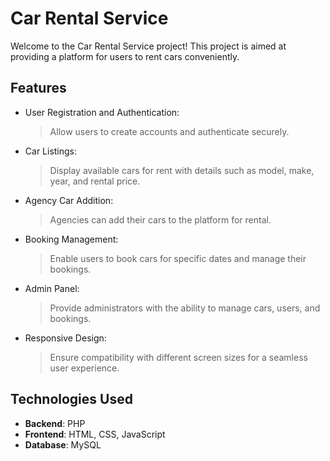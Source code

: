 # Car Rental Service

Welcome to the Car Rental Service project! 
This project is aimed at providing a platform for users to rent cars conveniently.

## Features

- User Registration and Authentication:
  >  Allow users to create accounts and authenticate securely.
- Car Listings:
  >  Display available cars for rent with details such as model, make, year, and rental price.
- Agency Car Addition:
  >  Agencies can add their cars to the platform for rental.
- Booking Management:
  > Enable users to book cars for specific dates and manage their bookings.
- Admin Panel:
  > Provide administrators with the ability to manage cars, users, and bookings.
- Responsive Design:
  > Ensure compatibility with different screen sizes for a seamless user experience.

## Technologies Used

- **Backend**: PHP
- **Frontend**: HTML, CSS, JavaScript
- **Database**: MySQL


